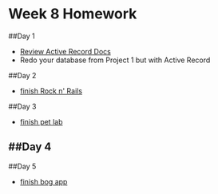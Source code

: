 
# Week 8 Homework

##Day 1
- [Review Active Record Docs](http://guides.rubyonrails.org/active_record_basics.html)
- Redo your database from Project 1 but with Active Record


##Day 2
- [finish Rock n' Rails](https://github.com/sf-wdi-33/rock-n-rails)

##Day 3
- [finish pet lab](https://github.com/sf-wdi-33/pet-lab)

##Day 4
-

##Day 5
- [finish bog app](https://github.com/sf-wdi-33/rails_bog_app)




